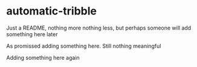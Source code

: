 # automatic-tribble


Just a README, nothing more nothing less, but perhaps someone will add something here later



As promissed adding something here. Still nothing meaningful


Adding something here again
